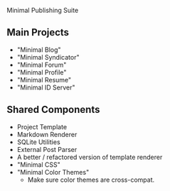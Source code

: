 
Minimal Publishing Suite

## Main Projects

- "Minimal Blog"
- "Minimal Syndicator"
- "Minimal Forum"
- "Minimal Profile"
- "Minimal Resume"
- "Minimal ID Server"



## Shared Components

- Project Template
- Markdown Renderer
- SQLite Utilities
- External Post Parser
- A better / refactored version of template renderer
- "Minimal CSS"
- "Minimal Color Themes"
  - Make sure color themes are cross-compat.

